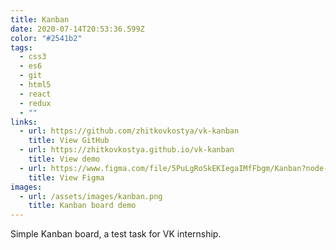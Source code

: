 ```yaml
---
title: Kanban
date: 2020-07-14T20:53:36.599Z
color: "#2541b2"
tags:
  - css3
  - es6
  - git
  - html5
  - react
  - redux
  - ""
links:
  - url: https://github.com/zhitkovkostya/vk-kanban
    title: View GitHub
  - url: https://zhitkovkostya.github.io/vk-kanban
    title: View demo
  - url: https://www.figma.com/file/5PuLgRoSkEKIegaIMfFbgm/Kanban?node-id=0%3A1
    title: View Figma
images:
  - url: /assets/images/kanban.png
    title: Kanban board demo
---
```

Simple Kanban board, a test task for VK internship.